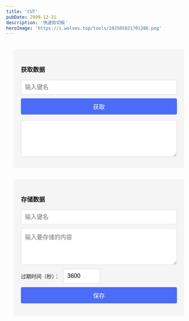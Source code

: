 ```yaml
---
title: 'CUT'
pubDate: 2999-12-31
description: '快速剪切板'
heroImage: 'https://i.wolves.top/tools/202505021701286.png'
---
```


<div class="clipboard-container">
  <div class="section">
    <h3>获取数据</h3>
    <div class="input-group">
      <input type="text" id="getKey" placeholder="输入键名" />
      <button id="getBtn">获取</button>
    </div>
    <div id="getResult" class="result">
      <textarea id="getValueDisplay" readonly></textarea>
      <button id="copyBtn" style="display:none;">复制到剪贴板</button>
    </div>
  </div>
  <div class="section">
    <h3>存储数据</h3>
    <div class="input-group">
      <input type="text" id="setKey" placeholder="输入键名" />
      <textarea id="setValue" placeholder="输入要存储的内容"></textarea>
      <div class="time-input">
        <label for="expireTime">过期时间（秒）：</label>
        <input type="number" id="expireTime" value="3600" min="1" />
      </div>
      <button id="setBtn">保存</button>
    </div>
    <div id="setResult" class="result"></div>
  </div>
</div>

<style>
  .clipboard-container {
    max-width: 800px;
    margin: 0 auto;
    padding: 20px;
    font-family: system-ui, -apple-system, BlinkMacSystemFont, sans-serif;
  }
  
  .section {
    margin-bottom: 30px;
    padding: 20px;
    border-radius: 8px;
    background-color: #f5f5f5;
  }
  
  .input-group {
    display: flex;
    flex-direction: column;
    gap: 10px;
    margin-bottom: 15px;
  }
  
  input, textarea, button {
    padding: 10px;
    border-radius: 4px;
    border: 1px solid #ddd;
    font-size: 16px;
  }
  
  textarea {
    min-height: 100px;
    resize: vertical;
  }
  
  button {
    background-color: #4a6cf7;
    color: white;
    border: none;
    cursor: pointer;
    transition: background-color 0.3s;
  }
  
  button:hover {
    background-color: #3a5ce5;
  }
  
  .result {
    margin-top: 15px;
  }
  
  #getValueDisplay {
    width: 100%;
    min-height: 100px;
    margin-bottom: 10px;
  }
  
  #copyBtn {
    background-color: #28a745;
  }
  
  #copyBtn:hover {
    background-color: #218838;
  }
  
  .success {
    color: #28a745;
    font-weight: bold;
  }
  
  .error {
    color: #dc3545;
    font-weight: bold;
  }
  
  .time-input {
    display: flex;
    align-items: center;
    gap: 10px;
  }
  
  .time-input label {
    flex-shrink: 0;
  }
  
  .time-input input {
    width: 100px;
  }
</style>

<script>
  // 后端服务地址配置
  var API_BASE_URL = 'https://cut.wolves.top/api';
  
  // 等待 DOM 加载完成
  document.addEventListener('DOMContentLoaded', () => {
    // DOM 元素
    const elements = {
      set: {
        key: document.getElementById('setKey'),
        value: document.getElementById('setValue'),
        expire: document.getElementById('expireTime'),
        btn: document.getElementById('setBtn'),
        result: document.getElementById('setResult')
      },
      get: {
        key: document.getElementById('getKey'),
        btn: document.getElementById('getBtn'),
        display: document.getElementById('getValueDisplay'),
        copyBtn: document.getElementById('copyBtn')
      }
    };

    // 显示错误信息
    const showError = (element, message) => {
      element.innerHTML = `<span class="error">${message}</span>`;
    };

    // 显示成功信息
    const showSuccess = (element, message) => {
      element.innerHTML = `<span class="success">${message}</span>`;
    };

    // 清空输入框
    const clearInputs = (...inputs) => {
      inputs.forEach(input => input.value = '');
    };

    // 设置数据
    elements.set.btn.addEventListener('click', async () => {
      const key = elements.set.key.value.trim();
      const value = elements.set.value.value;
      const expireTime = parseInt(elements.set.expire.value) || 3600;
      
      if (!key) {
        showError(elements.set.result, '请输入键名');
        return;
      }
      
      try {
        const formData = new URLSearchParams();
        formData.append('key', key);
        formData.append('value', value);
        formData.append('expire', expireTime.toString());
        
        const response = await fetch(`${API_BASE_URL}/set`, {
          method: 'POST',
          headers: {
            'Content-Type': 'application/x-www-form-urlencoded'
          },
          body: formData
        });
        
        if (response.ok) {
          const expireTimeInHours = (expireTime / 3600).toFixed(2);
          showSuccess(elements.set.result, `数据保存成功！将在 ${expireTimeInHours} 小时后过期`);
          clearInputs(elements.set.key, elements.set.value);
        } else {
          const error = await response.text();
          showError(elements.set.result, `保存失败: ${error}`);
        }
      } catch (error) {
        showError(elements.set.result, `请求错误: ${error.message}`);
      }
    });
    
    // 获取数据
    elements.get.btn.addEventListener('click', async () => {
      const key = elements.get.key.value.trim();
      
      if (!key) {
        elements.get.display.value = '';
        elements.get.copyBtn.style.display = 'none';
        return;
      }
      
      try {
        const response = await fetch(`${API_BASE_URL}/get?key=${encodeURIComponent(key)}`);
        
        if (response.ok) {
          const data = await response.text();
          elements.get.display.value = data;
          elements.get.copyBtn.style.display = 'block';
        } else {
          elements.get.display.value = '获取数据失败';
          elements.get.copyBtn.style.display = 'none';
        }
      } catch (error) {
        elements.get.display.value = `请求错误: ${error.message}`;
        elements.get.copyBtn.style.display = 'none';
      }
    });
    
    // 复制到剪贴板
    elements.get.copyBtn.addEventListener('click', () => {
      elements.get.display.select();
      document.execCommand('copy');
      
      const originalText = elements.get.copyBtn.textContent;
      elements.get.copyBtn.textContent = '已复制！';
      
      setTimeout(() => {
        elements.get.copyBtn.textContent = originalText;
      }, 2000);
    });
  });
</script>

